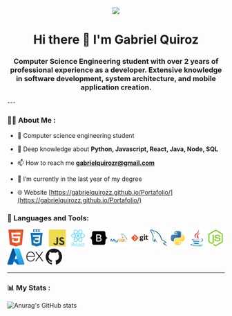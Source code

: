 <div align="center">
  <img src="https://media.giphy.com/media/fwbZnTftCXVocKzfxR/giphy.gif">
  <h1>Hi there 👋 I'm Gabriel Quiroz</h1>
  <h3 align="center">Computer Science Engineering student with over 2 years of
professional experience as a developer. Extensive knowledge in
software development, system architecture, and mobile application
creation.</h3>
</div> 
---

### 👨‍💻 About Me :

- 📝 Computer science engineering student

- 💬 Deep knowledge about **Python, Javascript, React, Java, Node, SQL**

- 📫 How to reach me **gabrielquirozr@gmail.com**

- 🌱 I’m currently in the last year of my degree

- 🌐 Website [https://gabrielquirozz.github.io/Portafolio/](https://gabrielquirozz.github.io/Portafolio/)

<div align="left">
    <h3>🔨 Languages and Tools:</h3>
    <div>
        <img src="https://github.com/devicons/devicon/blob/master/icons/html5/html5-original.svg" title="HTML5" alt="HTML" width="40" height="40"/>&nbsp;
        <img src="https://github.com/devicons/devicon/blob/master/icons/css3/css3-plain-wordmark.svg"  title="CSS3" alt="CSS" width="40" height="40"/>&nbsp;
        <img src="https://github.com/devicons/devicon/blob/master/icons/javascript/javascript-original.svg" title="JavaScript" alt="JavaScript" width="40" height="40"/>&nbsp;
        <img src="https://github.com/devicons/devicon/blob/master/icons/react/react-original-wordmark.svg" title="React" alt="React" width="40" height="40"/>&nbsp;
        <img src="https://github.com/devicons/devicon/blob/master/icons/bootstrap/bootstrap-plain.svg" title="Bootstrap" alt="Bootstrap" width="40" height="40"/>&nbsp;
        <img src="https://github.com/devicons/devicon/blob/master/icons/mysql/mysql-original-wordmark.svg" title="MySQL"  alt="MySQL" width="40" height="40"/>&nbsp;
        <img src="https://github.com/devicons/devicon/blob/master/icons/git/git-original-wordmark.svg" title="Git" **alt="Git" width="40" height="40"/>
        <img src="https://github.com/devicons/devicon/blob/master/icons/mysql/mysql-plain.svg" title="Git" **alt="Git" width="40" height="40"/>
        <img src="https://github.com/devicons/devicon/blob/master/icons/python/python-original.svg" title="Git" **alt="Git" width="40" height="40"/>
      <img src="https://github.com/devicons/devicon/blob/master/icons/java/java-original.svg" title="Git" **alt="Git" width="40" height="40"/>
      <img src="https://github.com/devicons/devicon/blob/master/icons/nodejs/nodejs-original.svg" title="Git" **alt="Git" width="40" height="40"/>
      <img src="https://github.com/devicons/devicon/blob/master/icons/azure/azure-original.svg" title="Git" **alt="Git" width="40" height="40"/>
      <img src="https://github.com/devicons/devicon/blob/master/icons/express/express-original.svg" title="Git" **alt="Git" width="40" height="40"/>
      <img src="https://github.com/devicons/devicon/blob/master/icons/github/github-original.svg" title="Git" **alt="Git" width="40" height="40"/>
      </div>
</div>

---

### 📊 My Stats :
![Anurag's GitHub stats](https://github-readme-stats-one-nu-59.vercel.app/api?username=gabrielquirozz&show_icons=true&theme=radical&rank_icon=github)
